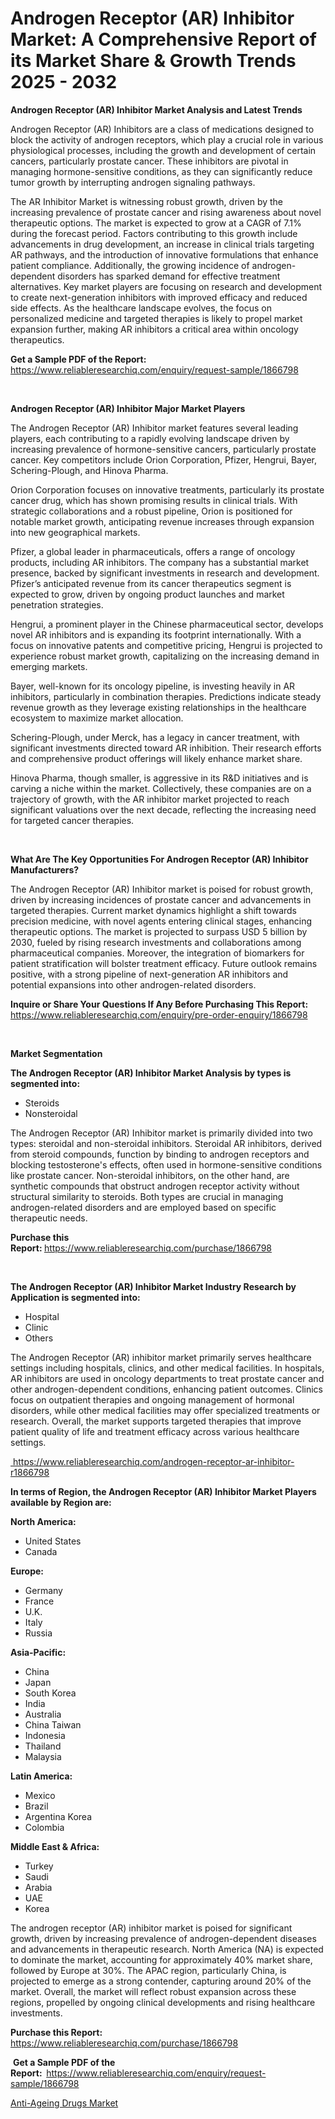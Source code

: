 <p><h1>Androgen Receptor (AR) Inhibitor Market: A Comprehensive Report of its Market Share & Growth Trends 2025 - 2032</h1></p><p><strong>Androgen Receptor (AR) Inhibitor Market Analysis and Latest Trends</strong></p>
<p><p>Androgen Receptor (AR) Inhibitors are a class of medications designed to block the activity of androgen receptors, which play a crucial role in various physiological processes, including the growth and development of certain cancers, particularly prostate cancer. These inhibitors are pivotal in managing hormone-sensitive conditions, as they can significantly reduce tumor growth by interrupting androgen signaling pathways.</p><p>The AR Inhibitor Market is witnessing robust growth, driven by the increasing prevalence of prostate cancer and rising awareness about novel therapeutic options. The market is expected to grow at a CAGR of 7.1% during the forecast period. Factors contributing to this growth include advancements in drug development, an increase in clinical trials targeting AR pathways, and the introduction of innovative formulations that enhance patient compliance. Additionally, the growing incidence of androgen-dependent disorders has sparked demand for effective treatment alternatives. Key market players are focusing on research and development to create next-generation inhibitors with improved efficacy and reduced side effects. As the healthcare landscape evolves, the focus on personalized medicine and targeted therapies is likely to propel market expansion further, making AR inhibitors a critical area within oncology therapeutics.</p></p>
<p><strong>Get a Sample PDF of the Report:&nbsp;</strong> <a href="https://www.reliableresearchiq.com/enquiry/request-sample/1866798?utm_campaign=1082&utm_medium=2&utm_source=Github&utm_content=ia&utm_term=09032025&utm_id=androgen-receptor-ar-inhibitor">https://www.reliableresearchiq.com/enquiry/request-sample/1866798</a></p>
<p>&nbsp;</p>
<p><strong>Androgen Receptor (AR) Inhibitor Major Market Players</strong></p>
<p><p>The Androgen Receptor (AR) Inhibitor market features several leading players, each contributing to a rapidly evolving landscape driven by increasing prevalence of hormone-sensitive cancers, particularly prostate cancer. Key competitors include Orion Corporation, Pfizer, Hengrui, Bayer, Schering-Plough, and Hinova Pharma.</p><p>Orion Corporation focuses on innovative treatments, particularly its prostate cancer drug, which has shown promising results in clinical trials. With strategic collaborations and a robust pipeline, Orion is positioned for notable market growth, anticipating revenue increases through expansion into new geographical markets.</p><p>Pfizer, a global leader in pharmaceuticals, offers a range of oncology products, including AR inhibitors. The company has a substantial market presence, backed by significant investments in research and development. Pfizer’s anticipated revenue from its cancer therapeutics segment is expected to grow, driven by ongoing product launches and market penetration strategies.</p><p>Hengrui, a prominent player in the Chinese pharmaceutical sector, develops novel AR inhibitors and is expanding its footprint internationally. With a focus on innovative patents and competitive pricing, Hengrui is projected to experience robust market growth, capitalizing on the increasing demand in emerging markets.</p><p>Bayer, well-known for its oncology pipeline, is investing heavily in AR inhibitors, particularly in combination therapies. Predictions indicate steady revenue growth as they leverage existing relationships in the healthcare ecosystem to maximize market allocation.</p><p>Schering-Plough, under Merck, has a legacy in cancer treatment, with significant investments directed toward AR inhibition. Their research efforts and comprehensive product offerings will likely enhance market share.</p><p>Hinova Pharma, though smaller, is aggressive in its R&D initiatives and is carving a niche within the market. Collectively, these companies are on a trajectory of growth, with the AR inhibitor market projected to reach significant valuations over the next decade, reflecting the increasing need for targeted cancer therapies.</p></p>
<p>&nbsp;</p>
<p><strong>What Are The Key Opportunities For Androgen Receptor (AR) Inhibitor Manufacturers?</strong></p>
<p><p>The Androgen Receptor (AR) Inhibitor market is poised for robust growth, driven by increasing incidences of prostate cancer and advancements in targeted therapies. Current market dynamics highlight a shift towards precision medicine, with novel agents entering clinical stages, enhancing therapeutic options. The market is projected to surpass USD 5 billion by 2030, fueled by rising research investments and collaborations among pharmaceutical companies. Moreover, the integration of biomarkers for patient stratification will bolster treatment efficacy. Future outlook remains positive, with a strong pipeline of next-generation AR inhibitors and potential expansions into other androgen-related disorders.</p></p>
<p><strong>Inquire or Share Your Questions If Any Before Purchasing This Report:</strong> <a href="https://www.reliableresearchiq.com/enquiry/pre-order-enquiry/1866798?utm_campaign=1082&utm_medium=2&utm_source=Github&utm_content=ia&utm_term=09032025&utm_id=androgen-receptor-ar-inhibitor">https://www.reliableresearchiq.com/enquiry/pre-order-enquiry/1866798</a></p>
<p>&nbsp;</p>
<p><strong>Market Segmentation</strong></p>
<p><strong>The Androgen Receptor (AR) Inhibitor Market Analysis by types is segmented into:</strong></p>
<p><ul><li>Steroids</li><li>Nonsteroidal</li></ul></p>
<p><p>The Androgen Receptor (AR) Inhibitor market is primarily divided into two types: steroidal and non-steroidal inhibitors. Steroidal AR inhibitors, derived from steroid compounds, function by binding to androgen receptors and blocking testosterone's effects, often used in hormone-sensitive conditions like prostate cancer. Non-steroidal inhibitors, on the other hand, are synthetic compounds that obstruct androgen receptor activity without structural similarity to steroids. Both types are crucial in managing androgen-related disorders and are employed based on specific therapeutic needs.</p></p>
<p><strong>Purchase this Report:&nbsp;</strong><a href="https://www.reliableresearchiq.com/purchase/1866798?utm_campaign=1082&utm_medium=2&utm_source=Github&utm_content=ia&utm_term=09032025&utm_id=androgen-receptor-ar-inhibitor">https://www.reliableresearchiq.com/purchase/1866798</a></p>
<p>&nbsp;</p>
<p><strong>The Androgen Receptor (AR) Inhibitor Market Industry Research by Application is segmented into:</strong></p>
<p><ul><li>Hospital</li><li>Clinic</li><li>Others</li></ul></p>
<p><p>The Androgen Receptor (AR) inhibitor market primarily serves healthcare settings including hospitals, clinics, and other medical facilities. In hospitals, AR inhibitors are used in oncology departments to treat prostate cancer and other androgen-dependent conditions, enhancing patient outcomes. Clinics focus on outpatient therapies and ongoing management of hormonal disorders, while other medical facilities may offer specialized treatments or research. Overall, the market supports targeted therapies that improve patient quality of life and treatment efficacy across various healthcare settings.</p></p>
<p><a href="https://www.reliableresearchiq.com/androgen-receptor-ar-inhibitor-r1866798?utm_campaign=1082&utm_medium=2&utm_source=Github&utm_content=ia&utm_term=09032025&utm_id=androgen-receptor-ar-inhibitor">&nbsp;https://www.reliableresearchiq.com/androgen-receptor-ar-inhibitor-r1866798</a></p>
<p><strong>In terms of Region, the Androgen Receptor (AR) Inhibitor Market Players available by Region are:</strong></p>
<p>
    <p> <strong> North America: </strong>
        <ul>
            <li>United States</li>
            <li>Canada</li>
        </ul>
        </p> 
    <p> <strong> Europe: </strong>
        <ul>
            <li>Germany</li>
            <li>France</li>
            <li>U.K.</li>
            <li>Italy</li>
            <li>Russia</li>
        </ul>
        </p> 
    <p> <strong> Asia-Pacific: </strong>
        <ul>
            <li>China</li>
            <li>Japan</li>
            <li>South Korea</li>
            <li>India</li>
            <li>Australia</li>
            <li>China Taiwan</li>
            <li>Indonesia</li>
            <li>Thailand</li>
            <li>Malaysia</li>
        </ul>
        </p> 
    <p> <strong> Latin America: </strong>
        <ul>
            <li>Mexico</li>
            <li>Brazil</li>
            <li>Argentina Korea</li>
            <li>Colombia</li>
        </ul>
        </p> 
    <p> <strong> Middle East & Africa: </strong>
        <ul>
            <li>Turkey</li>
            <li>Saudi</li>
            <li>Arabia</li>
            <li>UAE</li>
            <li>Korea</li>
        </ul>
    </p>
    </p>
<p><p>The androgen receptor (AR) inhibitor market is poised for significant growth, driven by increasing prevalence of androgen-dependent diseases and advancements in therapeutic research. North America (NA) is expected to dominate the market, accounting for approximately 40% market share, followed by Europe at 30%. The APAC region, particularly China, is projected to emerge as a strong contender, capturing around 20% of the market. Overall, the market will reflect robust expansion across these regions, propelled by ongoing clinical developments and rising healthcare investments.</p></p>
<p><strong>Purchase this Report: </strong><a href="https://www.reliableresearchiq.com/purchase/1866798?utm_campaign=1082&utm_medium=2&utm_source=Github&utm_content=ia&utm_term=09032025&utm_id=androgen-receptor-ar-inhibitor">https://www.reliableresearchiq.com/purchase/1866798</a></p>
<p>&nbsp;<strong>Get a Sample PDF of the Report:&nbsp;&nbsp;</strong><a href="https://www.reliableresearchiq.com/enquiry/request-sample/1866798?utm_campaign=1082&utm_medium=2&utm_source=Github&utm_content=ia&utm_term=09032025&utm_id=androgen-receptor-ar-inhibitor">https://www.reliableresearchiq.com/enquiry/request-sample/1866798</a></p>
<p><strong></strong></p>
<p><p><a href="https://github.com/monacaquddus/Market-Research-Report-List-1/blob/main/anti-ageing-drugs-market.md?utm_campaign=1082&utm_medium=2&utm_source=Github&utm_content=ia&utm_term=09032025&utm_id=androgen-receptor-ar-inhibitor">Anti-Ageing Drugs Market</a></p></p>